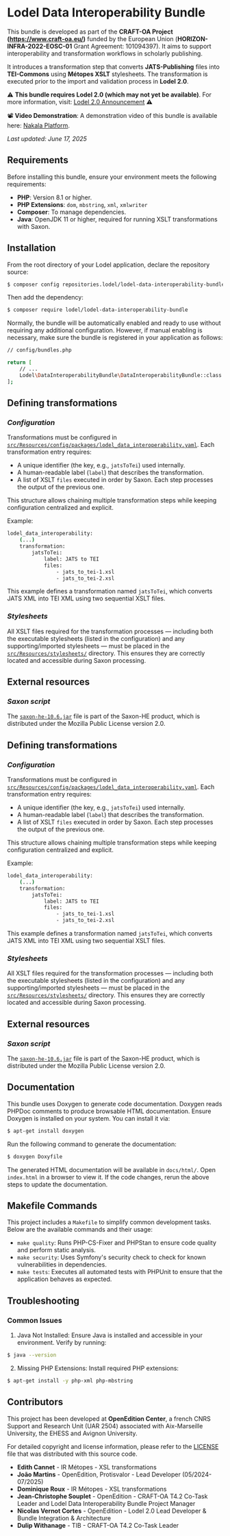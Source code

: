 # Lodel Data Interoperability Bundle

This bundle is developed as part of the **CRAFT-OA Project (https://www.craft-oa.eu/)** funded by the European Union (**HORIZON-INFRA-2022-EOSC-01** Grant Agreement: 101094397). It aims to support interoperability and transformation workflows in scholarly publishing.

It introduces a transformation step that converts **JATS-Publishing** files into **TEI-Commons** using **Métopes XSLT** stylesheets.
The transformation is executed prior to the import and validation process in **Lodel 2.0**.

⚠️ **This bundle requires Lodel 2.0 (which may not yet be available)**. For more information, visit: [Lodel 2.0 Announcement](https://leo.hypotheses.org/22760) ⚠️

📽️ **Video Demonstration**: A demonstration video of this bundle is available here: [Nakala Platform](https://api.nakala.fr/data/10.34847/nkl.616471b2/d8ce9ca6f4e585bf251e4103163ebe5f3a9d4166).

_Last updated: June 17, 2025_

## Requirements

Before installing this bundle, ensure your environment meets the following requirements:

- **PHP**: Version 8.1 or higher.
- **PHP Extensions**: ```dom```, ```mbstring```, ```xml```, ```xmlwriter```
- **Composer**: To manage dependencies.
- **Java**: OpenJDK 11 or higher, required for running XSLT transformations with Saxon.

## Installation

From the root directory of your Lodel application, declare the repository source:
```bash
$ composer config repositories.lodel/lodel-data-interoperability-bundle vcs https://github.com/operas-eu/lodel-data-interoperability-bundle.git
```

Then add the dependency:
```bash
$ composer require lodel/lodel-data-interoperability-bundle
```

Normally, the bundle will be automatically enabled and ready to use without requiring any additional configuration. However, if manual enabling is necessary, make sure the bundle is registered in your application as follows:

```bash
// config/bundles.php

return [
    // ...
    Lodel\DataInteroperabilityBundle\DataInteroperabilityBundle::class => ['all' => true],
];
```

## Defining transformations

### _Configuration_

Transformations must be configured in [```src/Resources/config/packages/lodel_data_interoperability.yaml```](src/Resources/config/packages/lodel_data_interoperability.yaml). Each transformation entry requires:

- A unique identifier (the key, e.g., ```jatsToTei```) used internally.
- A human-readable label (```label```) that describes the transformation.
- A list of XSLT ```files``` executed in order by Saxon. Each step processes the output of the previous one.

This structure allows chaining multiple transformation steps while keeping configuration centralized and explicit.

Example:
```bash
lodel_data_interoperability:
    (...)
    transformation:
        jatsToTei:
            label: JATS to TEI
            files:
                - jats_to_tei-1.xsl
                - jats_to_tei-2.xsl
```

This example defines a transformation named ```jatsToTei```, which converts JATS XML into TEI XML using two sequential XSLT files.

### _Stylesheets_

All XSLT files required for the transformation processes — including both the executable stylesheets (listed in the configuration) and any supporting/imported stylesheets — must be placed in the [```src/Resources/stylesheets/```](src/Resources/stylesheets/) directory. This ensures they are correctly located and accessible during Saxon processing.

## External resources

### _Saxon script_

The [```saxon-he-10.6.jar```](src/Resources/scripts/) file is part of the Saxon-HE product, which is distributed under the Mozilla Public License version 2.0.

## Defining transformations

### _Configuration_

Transformations must be configured in [```src/Resources/config/packages/lodel_data_interoperability.yaml```](src/Resources/config/packages/lodel_data_interoperability.yaml). Each transformation entry requires:

- A unique identifier (the key, e.g., ```jatsToTei```) used internally.
- A human-readable label (```label```) that describes the transformation.
- A list of XSLT ```files``` executed in order by Saxon. Each step processes the output of the previous one.

This structure allows chaining multiple transformation steps while keeping configuration centralized and explicit.

Example:
```bash
lodel_data_interoperability:
    (...)
    transformation:
        jatsToTei:
            label: JATS to TEI
            files:
                - jats_to_tei-1.xsl
                - jats_to_tei-2.xsl
```

This example defines a transformation named ```jatsToTei```, which converts JATS XML into TEI XML using two sequential XSLT files.

### _Stylesheets_

All XSLT files required for the transformation processes — including both the executable stylesheets (listed in the configuration) and any supporting/imported stylesheets — must be placed in the [```src/Resources/stylesheets/```](src/Resources/stylesheets/) directory. This ensures they are correctly located and accessible during Saxon processing.

## External resources

### _Saxon script_

The [```saxon-he-10.6.jar```](src/Resources/scripts/) file is part of the Saxon-HE product, which is distributed under the Mozilla Public License version 2.0.

## Documentation

This bundle uses Doxygen to generate code documentation.
Doxygen reads PHPDoc comments to produce browsable HTML documentation.
Ensure Doxygen is installed on your system. You can install it via:

```bash
$ apt-get install doxygen
```

Run the following command to generate the documentation:

```bash
$ doxygen Doxyfile
```

The generated HTML documentation will be available in ```docs/html/```.
Open ```index.html``` in a browser to view it.
If the code changes, rerun the above steps to update the documentation.

## Makefile Commands

This project includes a ```Makefile``` to simplify common development tasks.
Below are the available commands and their usage:

- ```make quality```: Runs PHP-CS-Fixer and PHPStan to ensure code quality and perform static analysis.  
- ```make security```: Uses Symfony's security check to check for known vulnerabilities in dependencies.
- ```make tests```: Executes all automated tests with PHPUnit to ensure that the application behaves as expected.

## Troubleshooting
### Common Issues

1. Java Not Installed: Ensure Java is installed and accessible in your environment. Verify by running:

```bash
$ java --version
```

2. Missing PHP Extensions: Install required PHP extensions:

```bash
$ apt-get install -y php-xml php-mbstring
```

## Contributors

This project has been developed at **OpenEdition Center**, a french CNRS Support and Research Unit (UAR 2504) associated with Aix-Marseille University, the EHESS and Avignon University.

For detailed copyright and license information, please refer to the [LICENSE](LICENSE) file that was distributed with this source code.

- **Edith Cannet** - IR Métopes - XSL transformations
- **João Martins**  - OpenEdition, Protisvalor - Lead Developer (05/2024-07/2025)
- **Dominique Roux** - IR Métopes - XSL transformations
- **Jean-Christophe Souplet** - OpenEdition - CRAFT-OA T4.2 Co-Task Leader and Lodel Data Interoperability Bundle Project Manager
- **Nicolas Vernot Cortes** - OpenEdition - Lodel 2.0 Lead Developer & Bundle Integration & Architecture
- **Dulip Withanage** - TIB - CRAFT-OA T4.2 Co-Task Leader
